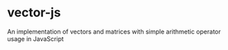 vector-js
=========

An implementation of vectors and matrices with simple arithmetic operator usage in JavaScript